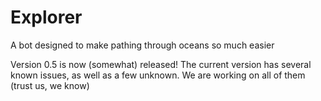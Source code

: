 # Explorer
A bot designed to make pathing through oceans so much easier

Version 0.5 is now (somewhat) released!
The current version has several known issues, as well as a few unknown. We are working on all of them (trust us, we know)

